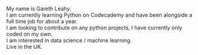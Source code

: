 My name  is Gareth Leahy.\
I am currently learning Python on Codecademy and have been alongside a full time job for about a year.\
I am looking to contribute on any python projects, I have currently only coded on my own.\
I am interested in data science / machine learning.\
Live in the UK.
